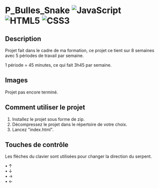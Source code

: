 # P_Bulles_Snake ![JavaScript](https://img.shields.io/badge/javascript-%23323330.svg?style=for-the-badge&logo=javascript&logoColor=%23F7DF1E) ![HTML5](https://img.shields.io/badge/html5-%23E34F26.svg?style=for-the-badge&logo=html5&logoColor=white) ![CSS3](https://img.shields.io/badge/css3-%231572B6.svg?style=for-the-badge&logo=css3&logoColor=white)

## Description 
Projet fait dans le cadre de ma formation, ce projet ce tient sur 8 semaines avec 5 périodes de travail par semaine.

1 période = 45 minutes, ce qui fait 3h45 par semaine.

## Images
Projet pas encore terminé.

## Comment utiliser le projet
1) Installez le projet sous forme de zip.
2) Décompressez le projet dans le répertoire de votre choix.
3) Lancez "index.html".

## Touches de contrôle
Les flèches du clavier sont utilisées pour changer la direction du serpent.

  • ↑  
  • ↓  
  • →  
  • ← 
